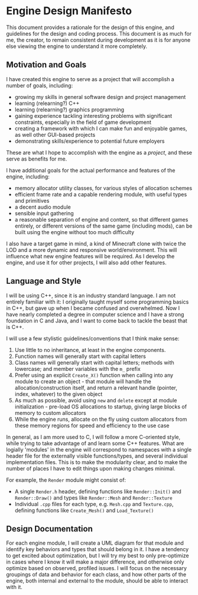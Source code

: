# Engine Design Manifesto

This document provides a rationale for the design of this engine, and guidelines
for the design and coding process. This document is as much for me, the creator, 
to remain consistent during development as it is for anyone else viewing the 
engine to understand it more completely.

## Motivation and Goals

I have created this engine to serve as a project that will accomplish a number of 
goals, including:
- growing my skills in general software design and project management
- learning (relearning?) C++
- learning (relearning?) graphics programming
- gaining experience tackling interesting problems with significant constraints, especially in the field of game development
- creating a framework with which I can make fun and enjoyable games, as well other GUI-based projects
- demonstrating skills/experience to potential future employers

These are what I hope to accomplish with the engine as a _project_, and these serve as benefits for me. 

I have additional goals for the actual performance and features of the engine, including:
- memory allocator utility classes, for various styles of allocation schemes
- efficient frame rate and a capable rendering module, with useful types and primitives
- a decent audio module
- sensible input gathering
- a reasonable separation of engine and content, so that different games entirely, or different versions of the same
game (including mods), can be built using the engine without too much difficulty

I also have a target game in mind, a kind of Minecraft clone with twice the LOD and a more dynamic and responsive world/environment.
This will influence what new engine features will be required. 
As I develop the engine, and use it for other projects, I will also add other features.



## Language and Style

I will be using C++, since it is an industry standard language. I am not entirely familiar with it: I originally taught myself
some programming basics in C++, but gave up when I became confused and overwhelmed. Now I have nearly completed a degree in 
computer science and I have a strong foundation in C and Java, and I want to come back to tackle the beast that is C++.

I will use a few stylistic guidelines/conventions that I think make sense:

1. Use little to no inheritance, at least in the engine components.
2. Function names will generally start with capital letters
3. Class names will generally start with capital letters; methods with lowercase; and member variables with the `m_` prefix
4. Prefer using an explicit `Create_X()` function when calling into any module to create an object - that module will handle the allocation/construction itself, and return a relevant handle (pointer, index, whatever) to the given object
5. As much as possible, avoid using `new` and `delete` except at module initialization - pre-load OS allocations to startup, giving large blocks of memory to custom allocators
6. While the engine runs, allocate on the fly using custom allocators from these memory regions for speed and efficiency to the use case

In general, as I am more used to C, I will follow a more C-oriented style, while trying to take advantage of and learn some C++ features.
What are logially 'modules' in the engine will correspond to namespaces with a single header file for the externally visible functions/types, and several individual implementation files. 
This is to make the modularity clear, and to make the number of places I have to edit things upon making changes minimal. 

For example, the `Render` module might consist of:
- A single `Render.h` header, defining functions like `Render::Init()` and `Render::Draw()` and types like `Render::Mesh` and `Render::Texture`
- Individual `.cpp` files for each type, e.g. `Mesh.cpp` and `Texture.cpp`, defining functions like `Create_Mesh()` and `Load_Texture()`

## Design Documentation

For each engine module, I will create a UML diagram for that module and identify key behaviors and types that should belong in it. 
I have a tendency to get excited about optimization, but I will try my best to only pre-optimize in cases where I know it will make a major difference, and otherwise
only optimize based on observed, profiled issues. I will focus on the necessary groupings of data and behavior for each class, and how other parts of the 
engine, both internal and external to the module, should be able to interact with it.
